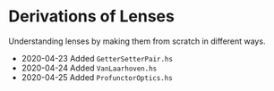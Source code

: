 # Derivations of Lenses
Understanding lenses by making them from scratch in different ways.

- 2020-04-23 Added `GetterSetterPair.hs`
- 2020-04-24 Added `VanLaarhoven.hs`
- 2020-04-25 Added `ProfunctorOptics.hs`

